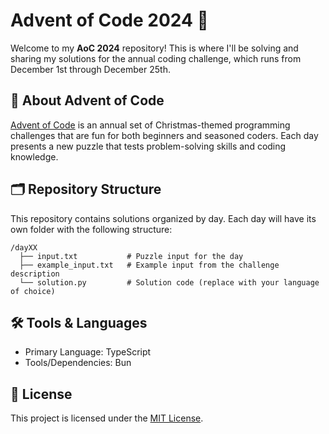 # Advent of Code 2024 🎄

Welcome to my **AoC 2024** repository! This is where I'll be solving and sharing my solutions for the annual coding challenge, which runs from December 1st through December 25th.

## 🎯 About Advent of Code

[Advent of Code](https://adventofcode.com/) is an annual set of Christmas-themed programming challenges that are fun for both beginners and seasoned coders. Each day presents a new puzzle that tests problem-solving skills and coding knowledge.

## 🗂 Repository Structure

This repository contains solutions organized by day. Each day will have its own folder with the following structure:

```
/dayXX
  ├── input.txt           # Puzzle input for the day
  ├── example_input.txt   # Example input from the challenge description
  └── solution.py         # Solution code (replace with your language of choice)
```

## 🛠 Tools & Languages

- Primary Language: TypeScript
- Tools/Dependencies: Bun

## 📜 License

This project is licensed under the [MIT License](LICENSE.md).
